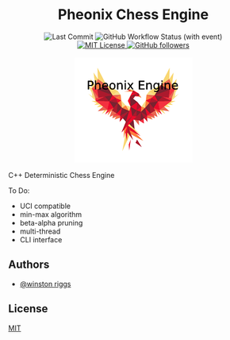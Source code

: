 <h1 align="center">Pheonix Chess Engine</h1>

<p align="center">
    <img alt="Last Commit" src="https://img.shields.io/github/last-commit/wriggs12/Pheonix-Chess-Engine">
    <img alt="GitHub Workflow Status (with event)" src="https://img.shields.io/github/actions/workflow/status/wriggs12/Pheonix-Chess-Engine/ci.yml">
    <br/>
    <a href="https://github.com/wriggs12/Huffman-Data-Compressor/blob/master/LICENSE">
        <img src="https://img.shields.io/github/license/wriggs12/Pheonix-Chess-Engine" alt="MIT License">
    </a>
    <a href="https://github.com/wriggs12">
        <img alt="GitHub followers" src="https://img.shields.io/github/followers/wriggs12?style=social">
    </a>
    <br/>
    <br/>
    <img src="https://github.com/wriggs12/Pheonix-Chess-Engine/blob/master/Pheonix%20Logo.png">
</p>

C++ Deterministic Chess Engine

To Do:
- UCI compatible
- min-max algorithm
- beta-alpha pruning
- multi-thread
- CLI interface

## Authors

- [@winston riggs](https://github.com/wriggs12)


## License

[MIT](https://choosealicense.com/licenses/mit/)
